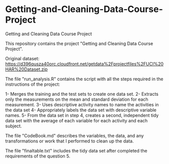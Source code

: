 # Getting-and-Cleaning-Data-Course-Project
Getting and Cleaning Data Course Project

This repository contains the project "Getting and Cleaning Data Course Project".

Original dataset: https://d396qusza40orc.cloudfront.net/getdata%2Fprojectfiles%2FUCI%20HAR%20Dataset.zip

The file "run_analysis.R" contains the script with all the steps required in the instructions of the project:

1- Merges the training and the test sets to create one data set.
2- Extracts only the measurements on the mean and standard deviation for each measurement.
3- Uses descriptive activity names to name the activities in the data set
4- Appropriately labels the data set with descriptive variable names.
5- From the data set in step 4, creates a second, independent tidy data set with the average of each variable for each activity and 
each subject.

The file "CodeBook.md" describes the variables, the data, and any transformations or work that I performed to clean up the data.

The file "finaltable.txt" includes the tidy data set after completed the requirements of the question 5.



